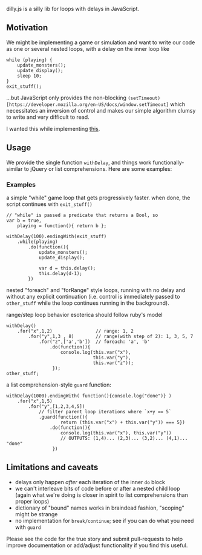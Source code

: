 dilly.js is a silly lib for loops with delays in JavaScript.

## Motivation

We might be implementing a game or simulation and want to write our code
as one or several nested loops, with a delay on the inner loop like

    while (playing) {
        update_monsters();
        update_display();
        sleep 10;
    }
    exit_stuff();

...but JavaScript only provides the non-blocking 
`(setTimeout)[https://developer.mozilla.org/en-US/docs/window.setTimeout]`
which necessitates an inversion of control and makes our simple algorithm
clumsy to write and very difficult to read.

I wanted this while implementing [this](http://jberryman.github.com/fly-mis/).

## Usage

We provide the single function `withDelay`, and things work functionally-
similar to jQuery or list comprehensions. Here are some examples:

### Examples

a simple "while" game loop that gets progressively faster. when done, the script
continues with `exit_stuff()`

    // "while" is passed a predicate that returns a Bool, so
    var b = true,
        playing = function(){ return b };

    withDelay(100).endingWith(exit_stuff)
        .while(playing)
            .do(function(){
                update_monsters();
                update_display();
        
                var d = this.delay();
                this.delay(d-1);
            })
    

nested "foreach" and "forRange" style loops, running with no delay and without
any explicit continuation (i.e. control is immediately passed to `other_stuff`
while the loop continues running in the background).

range/step loop behavior esoterica should follow ruby's model

    withDelay()
        .for("x",1,2)                // range: 1, 2
            .for("y",1,3 , 8)        // range(with step of 2): 1, 3, 5, 7
                .for("z",['a','b'])  // foreach: 'a', 'b'
                    .do(function(){ 
                        console.log(this.var("x"), 
                                    this.var("y"), 
                                    this.var("z"));
                     });
    other_stuff;


a list comprehension-style `guard` function:

    withDelay(1000).endingWith( function(){console.log("done")} )
        .for("x",1,5)               
            .for("y",[1,2,3,4,5])
                // filter parent loop iterations where `x+y == 5`
                .guard(function(){
                        return (this.var("x") + this.var("y")) === 5})
                    .do(function(){ 
                        console.log(this.var("x"), this.var("y")) 
                        // OUTPUTS: (1,4)... (2,3)... (3,2)... (4,1)... "done" 
                     })


## Limitations and caveats

- delays only happen *after* each iteration of the inner `do` block
- we can't interleave bits of code before or after a nested child loop (again
  what we're doing is closer in spirit to list comprehensions than proper
  loops)
- dictionary of "bound" names works in braindead fashion, "scoping" might be strange
- no implementation for `break/continue`; see if you can do what you need with
  `guard`

Please see the code for the true story and submit pull-requests to help improve 
documentation or add/adjust functionality if you find this useful.
